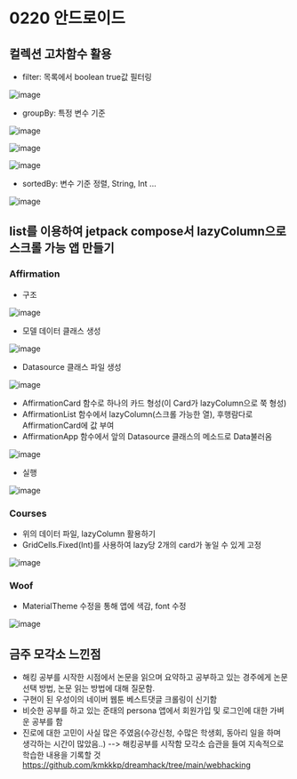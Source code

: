# 0220 안드로이드
## 컬렉션 고차함수 활용

- filter: 목록에서 boolean true값 필터링

![image](https://user-images.githubusercontent.com/48954288/220215291-92eb986f-4e1d-45dc-acb3-89ad59164491.png)

- groupBy: 특정 변수 기준

![image](https://user-images.githubusercontent.com/48954288/220215474-99b68281-e293-4417-8eae-cc875155d1ed.png)

![image](https://user-images.githubusercontent.com/48954288/220215813-86c863b7-9956-4de8-90fe-704f661acffc.png)

![image](https://user-images.githubusercontent.com/48954288/220215826-a71e2d71-470b-4add-ac89-6a68b4ef1a06.png)

- sortedBy: 변수 기준 정렬, String, Int ...

![image](https://user-images.githubusercontent.com/48954288/220215928-f3d46bc4-c6ae-40a5-af5e-8a38133c2a8c.png)

## list를 이용하여 jetpack compose서 lazyColumn으로 스크롤 가능 앱 만들기
### Affirmation
- 구조

![image](https://user-images.githubusercontent.com/48954288/220216384-9acc3c3f-c541-4923-8997-a75c863f5320.png)

- 모델 데이터 클래스 생성

![image](https://user-images.githubusercontent.com/48954288/220216596-59904bd8-a90f-4140-845c-0a15630e3b9d.png)

- Datasource 클래스 파일 생성

![image](https://user-images.githubusercontent.com/48954288/220216673-01f39a5d-4347-44b9-99c1-903654717fe8.png)

- AffirmationCard 함수로 하나의 카드 형성(이 Card가 lazyColumn으로 쭉 형성)
- AffirmationList 함수에서 lazyColumn(스크롤 가능한 열), 후행람다로 AffirmationCard에 값 부여
- AffirmationApp 함수에서 앞의 Datasource 클래스의 메소드로 Data불러옴

![image](https://user-images.githubusercontent.com/48954288/220216800-ee7efac9-4979-410d-8e0e-61b590774d32.png)

- 실행

![image](https://user-images.githubusercontent.com/48954288/220217419-8c7c2ab6-b2ed-4836-b1ca-5c1f90fb8a76.png)


### Courses
- 위의 데이터 파일, lazyColumn 활용하기
- GridCells.Fixed(Int)를 사용하여 lazy당 2개의 card가 놓일 수 있게 고정

![image](https://user-images.githubusercontent.com/48954288/220217743-c74e82de-4557-4a7a-8c94-d53131a4b601.png)

### Woof
- MaterialTheme 수정을 통해 앱에 색감, font 수정

![image](https://user-images.githubusercontent.com/48954288/220217842-b33c69fd-0a45-4b6a-a857-e8b1d4ef3b2c.png)

## 금주 모각소 느낀점
- 해킹 공부를 시작한 시점에서 논문을 읽으며 요약하고 공부하고 있는 경주에게 논문 선택 방법, 논문 읽는 방법에 대해 질문함.
- 구현이 된 우성이의 네이버 웹툰 베스트댓글 크롤링이 신기함
- 비슷한 공부를 하고 있는 준태의 persona 앱에서 회원가입 및 로그인에 대한 가벼운 공부를 함
- 진로에 대한 고민이 사실 많은 주였음(수강신청, 수많은 학생회, 동아리 일을 하며 생각하는 시간이 많았음..) --> 해킹공부를 시작함 모각소 습관을 들여 지속적으로 학습한 내용을 기록할 것 
https://github.com/kmkkkp/dreamhack/tree/main/webhacking
